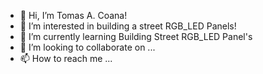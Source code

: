 - 👋 Hi, I’m Tomas A. Coana!
- 👀 I’m interested in building a street RGB_LED Panels!
- 🌱 I’m currently learning Building Street RGB_LED Panel's
- 💞️ I’m looking to collaborate on ...
- 📫 How to reach me ...

<!---
TCoana/TCoana is a ✨ special ✨ repository because its `README.md` (this file) appears on your GitHub profile.
You can click the Preview link to take a look at your changes.
--->

